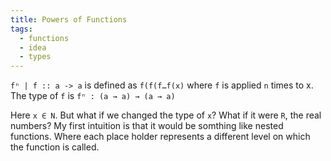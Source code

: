 ```yaml
---
title: Powers of Functions
tags:
  - functions
  - idea
  - types
---
```


`fⁿ | f :: a -> a` is defined as `f(f(f…f(x)` where `f` is applied `n` times to
x. The type of `f` is `fⁿ : (a → a) → (a → a)`

Here `x ∈ N`. But what if we changed the type of `x`? What if it were `R`, the
real numbers? My first intuition is that it would be somthing like nested
functions. Where each place holder represents a different level on which the
function is called.
